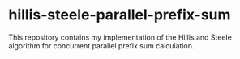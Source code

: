 # hillis-steele-parallel-prefix-sum
This repository contains my implementation of the Hillis and Steele algorithm for concurrent parallel prefix sum calculation.
